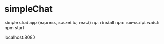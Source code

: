 # simpleChat
simple chat app (express, socket io, react)
npm install
npm run-script watch
npm start

localhost:8080
